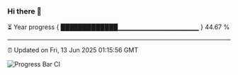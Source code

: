 ### Hi there 👋

⏳ Year progress { █████████████▁▁▁▁▁▁▁▁▁▁▁▁▁▁▁▁▁ } 44.67 %

---

⏰ Updated on Fri, 13 Jun 2025 01:15:56 GMT

![Progress Bar CI](https://github.com/liununu/liununu/workflows/Progress%20Bar%20CI/badge.svg)

